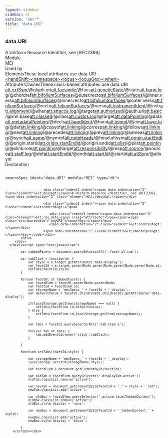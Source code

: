 ```yaml
---
layout: sidebar
sidebar: s1
version: "dev""
title: "data.URI"
---
```

<div class="specPage">
   <div class="datatypeSpec">
      <h3 id="data.URI">data.URI</h3>
      <div class="specs">
         <div class="desc">A Uniform Resource Identifier, see [RFC2396].</div>
         <div class="facet module">
            <div class="label">Module</div>
            <div class="statement text">MEI</div>
         </div>
         <div class="facet usedBy" id="usedBy">
            <div class="label">Used by</div>
            <div class="statement list">
               <div class="classBox dtBox" title="Elements">
                  <div class="classHeading"><label class="classLabel">Elements</label><span class="classDesc">These local attributes use data.URI</span></div>
                  <div class="classContent"><span class="ident element" data-ident="handShift" data-module="MEI.edittrans" title="Marks the beginning of a passage written in a new hand, or of a change in the scribe, writing style, ink or character of the document hand."><a class="classLink" href="{{ site.baseurl }}/{{ page.version }}/elements/handshift.html">&lt;handShift&gt;</a></span><span class="ident element" data-ident="namespace" data-module="MEI.header" title="Supplies the formal name of the namespace to which the elements documented by its children belong."><a class="classLink" href="{{ site.baseurl }}/{{ page.version }}/elements/namespace.html">&lt;namespace&gt;</a></span><span class="ident element" data-ident="locus" data-module="MEI.msDesc" title="Defines a location within a manuscript or manuscript component, usually as a (possibly discontinuous) sequence of folio references."><a class="classLink" href="{{ site.baseurl }}/{{ page.version }}/elements/locus.html">&lt;locus&gt;</a></span><span class="ident element" data-ident="locusGrp" data-module="MEI.msDesc" title="(locus group) – Groups locations which together form a distinct but discontinuous item within a manuscript or manuscript part, according to a specific foliation."><a class="classLink" href="{{ site.baseurl }}/{{ page.version }}/elements/locusgrp.html">&lt;locusGrp&gt;</a></span><span class="ident element" data-ident="when" data-module="MEI.performance" title="Indicates a point in time either absolutely (using the absolute attribute), or relative to another when element (using the since, interval and inttype attributes)."><a class="classLink" href="{{ site.baseurl }}/{{ page.version }}/elements/when.html">&lt;when&gt;</a></span></div>
               </div>
               <div class="classBox dtBox" title="Attribute Classes">
                  <div class="classHeading"><label class="classLabel">Attribute Classes</label><span class="classDesc">These class-based attributes use data.URI</span></div>
                  <div class="classContent"><span class="ident attclass" data-ident="att.extSym" data-module="MEI.externalsymbols"><a class="classLink" title="Attributes used to associate MEI features with corresponding glyphs in an externally-defined standard such as SMuFL." href="{{ site.baseurl }}/{{ page.version }}/attribute-classes/att.extsym.html">att.extSym</a>/<span title="The web-accessible location of the controlled vocabulary from which the value of glyph.name or glyph.num is taken.">@glyph.uri</span></span><span class="ident attclass" data-ident="att.facsimile" data-module="MEI.facsimile"><a class="classLink" title="Attributes that associate a feature corresponding with all or part of an image." href="{{ site.baseurl }}/{{ page.version }}/attribute-classes/att.facsimile.html">att.facsimile</a>/<span title="Permits the current element to reference a facsimile surface or image zone which corresponds to it.">@facs</span></span><span class="ident attclass" data-ident="att.geneticState" data-module="MEI.genetic"><a class="classLink" title="Attributes that pertain to a genetic state." href="{{ site.baseurl }}/{{ page.version }}/attribute-classes/att.geneticstate.html">att.geneticState</a>/<span title="Points to the genetic state that results from this modification.">@state</span></span><span class="ident attclass" data-ident="att.harm.log" data-module="MEI.harmony"><a class="classLink" title="Logical domain attributes." href="{{ site.baseurl }}/{{ page.version }}/attribute-classes/att.harm.log.html">att.harm.log</a>/<span title="Contains a reference to a chordDef element elsewhere in the document.">@chordref</span></span><span class="ident attclass" data-ident="att.bifoliumSurfaces" data-module="MEI.header"><a class="classLink" title="Attributes that link a bifolium element with a surface element." href="{{ site.baseurl }}/{{ page.version }}/attribute-classes/att.bifoliumsurfaces.html">att.bifoliumSurfaces</a>/<span title="A reference to a surface element positioned on the outer recto side of a (folded) sheet.">@outer.recto</span></span><span class="ident attclass" data-ident="att.bifoliumSurfaces" data-module="MEI.header"><a class="classLink" title="Attributes that link a bifolium element with a surface element." href="{{ site.baseurl }}/{{ page.version }}/attribute-classes/att.bifoliumsurfaces.html">att.bifoliumSurfaces</a>/<span title="A reference to a surface element positioned on the inner verso side of a (folded) sheet.">@inner.verso</span></span><span class="ident attclass" data-ident="att.bifoliumSurfaces" data-module="MEI.header"><a class="classLink" title="Attributes that link a bifolium element with a surface element." href="{{ site.baseurl }}/{{ page.version }}/attribute-classes/att.bifoliumsurfaces.html">att.bifoliumSurfaces</a>/<span title="A reference to a surface element positioned on the inner recto side of a (folded) sheet.">@inner.recto</span></span><span class="ident attclass" data-ident="att.bifoliumSurfaces" data-module="MEI.header"><a class="classLink" title="Attributes that link a bifolium element with a surface element." href="{{ site.baseurl }}/{{ page.version }}/attribute-classes/att.bifoliumsurfaces.html">att.bifoliumSurfaces</a>/<span title="A reference to a surface element positioned on the outer verso side of a (folded) sheet.">@outer.verso</span></span><span class="ident attclass" data-ident="att.foliumSurfaces" data-module="MEI.header"><a class="classLink" title="Attributes that link a folium element with a surface element." href="{{ site.baseurl }}/{{ page.version }}/attribute-classes/att.foliumsurfaces.html">att.foliumSurfaces</a>/<span title="A reference to a surface element positioned on the recto side of the sheet.">@recto</span></span><span class="ident attclass" data-ident="att.foliumSurfaces" data-module="MEI.header"><a class="classLink" title="Attributes that link a folium element with a surface element." href="{{ site.baseurl }}/{{ page.version }}/attribute-classes/att.foliumsurfaces.html">att.foliumSurfaces</a>/<span title="A reference to a surface element positioned on the verso side of the sheet.">@verso</span></span><span class="ident attclass" data-ident="att.instrumentIdent" data-module="MEI.midi"><a class="classLink" title="Attributes which identify a MIDI instrument." href="{{ site.baseurl }}/{{ page.version }}/attribute-classes/att.instrumentident.html">att.instrumentIdent</a>/<span title="Provides a way of pointing to a MIDI instrument definition. It must contain the ID of an instrDef element elsewhere in the document.">@instr</span></span><span class="ident attclass" data-ident="att.alignment" data-module="MEI.performance"><a class="classLink" title="Temporal alignment attributes." href="{{ site.baseurl }}/{{ page.version }}/attribute-classes/att.alignment.html">att.alignment</a>/<span title="Indicates the point of occurrence of this feature along a time line. Its value must be the ID of a when element elsewhere in the document.">@when</span></span><span class="ident attclass" data-ident="att.attacca.log" data-module="MEI.shared"><a class="classLink" title="Logical domain attributes." href="{{ site.baseurl }}/{{ page.version }}/attribute-classes/att.attacca.log.html">att.attacca.log</a>/<span title="Indicates the next section or movement to be performed.">@target</span></span><span class="ident attclass" data-ident="att.authorized" data-module="MEI.shared"><a class="classLink" title="Attributes that describe the source of a controlled value." href="{{ site.baseurl }}/{{ page.version }}/attribute-classes/att.authorized.html">att.authorized</a>/<span title="A web-accessible location of the controlled vocabulary or other authoritative source of identification or definition for this element or its content. This attribute may contain a complete URI or a partial URI which is completed by the value of the codedval attribute.">@auth.uri</span></span><span class="ident attclass" data-ident="att.basic" data-module="MEI.shared"><a class="classLink" title="Attributes that form the basis of the att.common class." href="{{ site.baseurl }}/{{ page.version }}/attribute-classes/att.basic.html">att.basic</a>/<span title="Provides a base URI reference with which applications can resolve relative URI references into absolute URI references.">@xml:base</span></span><span class="ident attclass" data-ident="att.classed" data-module="MEI.shared"><a class="classLink" title="Attributes which can be used to classify features." href="{{ site.baseurl }}/{{ page.version }}/attribute-classes/att.classed.html">att.classed</a>/<span title="Contains one or more URIs which denote classification terms that apply to the entity bearing this attribute.">@class</span></span><span class="ident attclass" data-ident="att.custos.log" data-module="MEI.shared"><a class="classLink" title="Logical domain attributes." href="{{ site.baseurl }}/{{ page.version }}/attribute-classes/att.custos.log.html">att.custos.log</a>/<span title="Encodes the target note when its pitch differs from the pitch at which the custos appears.">@target</span></span><span class="ident attclass" data-ident="att.dataPointing" data-module="MEI.shared"><a class="classLink" title="Attributes for linking metadata to data." href="{{ site.baseurl }}/{{ page.version }}/attribute-classes/att.datapointing.html">att.dataPointing</a>/<span title="Used to link metadata elements to one or more data-containing elements.">@data</span></span><span class="ident attclass" data-ident="att.metadataPointing" data-module="MEI.shared"><a class="classLink" title="Provides attributes for elements which may be associated with particular contextual elements within the header." href="{{ site.baseurl }}/{{ page.version }}/attribute-classes/att.metadatapointing.html">att.metadataPointing</a>/<span title="Identifies one or more metadata elements (other than classification terms) within the header, which are understood to apply to the element bearing this attribute and its content.">@decls</span></span><span class="ident attclass" data-ident="att.handIdent" data-module="MEI.shared"><a class="classLink" title="Attributes which identify a document hand." href="{{ site.baseurl }}/{{ page.version }}/attribute-classes/att.handident.html">att.handIdent</a>/<span title="Signifies the hand responsible for an action. The value must be the ID of a hand element declared in the header.">@hand</span></span><span class="ident attclass" data-ident="att.joined" data-module="MEI.shared"><a class="classLink" title="Attributes indicating that elements are semantically linked; that is, while the parts are encoded separately, together they may be thought of as a single intellectual object." href="{{ site.baseurl }}/{{ page.version }}/attribute-classes/att.joined.html">att.joined</a>/<span title="Used for linking visually separate entities that form a single logical entity, for example, multiple slurs broken across a system break that form a single musical phrase. Also used to indicate a measure which metrically completes the current one. Record the identifiers of the separately encoded components, excluding the one carrying the attribute.">@join</span></span><span class="ident attclass" data-ident="att.layer.log" data-module="MEI.shared"><a class="classLink" title="Logical domain attributes." href="{{ site.baseurl }}/{{ page.version }}/attribute-classes/att.layer.log.html">att.layer.log</a>/<span title="Provides a mechanism for linking the layer to a layerDef element.">@def</span></span><span class="ident attclass" data-ident="att.linking" data-module="MEI.shared"><a class="classLink" title="Attributes that specify element-to-element relationships." href="{{ site.baseurl }}/{{ page.version }}/attribute-classes/att.linking.html">att.linking</a>/<span title="Points to an element of which the current element is a copy.">@copyof</span></span><span class="ident attclass" data-ident="att.linking" data-module="MEI.shared"><a class="classLink" title="Attributes that specify element-to-element relationships." href="{{ site.baseurl }}/{{ page.version }}/attribute-classes/att.linking.html">att.linking</a>/<span title="Used to point to other elements that correspond to this one in a generic fashion.">@corresp</span></span><span class="ident attclass" data-ident="att.linking" data-module="MEI.shared"><a class="classLink" title="Attributes that specify element-to-element relationships." href="{{ site.baseurl }}/{{ page.version }}/attribute-classes/att.linking.html">att.linking</a>/<span title="points to one or more events in a user-defined collection that are known to be predecessors of the current element.">@follows</span></span><span class="ident attclass" data-ident="att.linking" data-module="MEI.shared"><a class="classLink" title="Attributes that specify element-to-element relationships." href="{{ site.baseurl }}/{{ page.version }}/attribute-classes/att.linking.html">att.linking</a>/<span title="Used to point to the next event(s) in a user-defined collection.">@next</span></span><span class="ident attclass" data-ident="att.linking" data-module="MEI.shared"><a class="classLink" title="Attributes that specify element-to-element relationships." href="{{ site.baseurl }}/{{ page.version }}/attribute-classes/att.linking.html">att.linking</a>/<span title="Points to one or more events in a user-defined collection that are known to be successors of the current element.">@precedes</span></span><span class="ident attclass" data-ident="att.linking" data-module="MEI.shared"><a class="classLink" title="Attributes that specify element-to-element relationships." href="{{ site.baseurl }}/{{ page.version }}/attribute-classes/att.linking.html">att.linking</a>/<span title="Points to the previous event(s) in a user-defined collection.">@prev</span></span><span class="ident attclass" data-ident="att.linking" data-module="MEI.shared"><a class="classLink" title="Attributes that specify element-to-element relationships." href="{{ site.baseurl }}/{{ page.version }}/attribute-classes/att.linking.html">att.linking</a>/<span title="Points to an element that is the same as the current element but is not a literal copy of the current element.">@sameas</span></span><span class="ident attclass" data-ident="att.linking" data-module="MEI.shared"><a class="classLink" title="Attributes that specify element-to-element relationships." href="{{ site.baseurl }}/{{ page.version }}/attribute-classes/att.linking.html">att.linking</a>/<span title="Points to elements that are synchronous with the current element.">@synch</span></span><span class="ident attclass" data-ident="att.name" data-module="MEI.shared"><a class="classLink" title="Attributes shared by names." href="{{ site.baseurl }}/{{ page.version }}/attribute-classes/att.name.html">att.name</a>/<span title="Used to record a pointer to the regularized form of the name elsewhere in the document.">@nymref</span></span><span class="ident attclass" data-ident="att.noteHeads" data-module="MEI.shared"><a class="classLink" title="Attributes pertaining to the notehead part of a note." href="{{ site.baseurl }}/{{ page.version }}/attribute-classes/att.noteheads.html">att.noteHeads</a>/<span title="Provides a way of pointing to a user-defined symbol. It must contain a reference to an ID of a symbolDef element elsewhere in the document.">@head.altsym</span></span><span class="ident attclass" data-ident="att.origin.startEndId" data-module="MEI.shared"><a class="classLink" title="Attributes recording the identifiers of the first and last elements of a sequence of distant elements." href="{{ site.baseurl }}/{{ page.version }}/attribute-classes/att.origin.startendid.html">att.origin.startEndId</a>/<span title="indicates the first element in a sequence of events.">@origin.startid</span></span><span class="ident attclass" data-ident="att.origin.startEndId" data-module="MEI.shared"><a class="classLink" title="Attributes recording the identifiers of the first and last elements of a sequence of distant elements." href="{{ site.baseurl }}/{{ page.version }}/attribute-classes/att.origin.startendid.html">att.origin.startEndId</a>/<span title="indicates the final element in a sequence of events.">@origin.endid</span></span><span class="ident attclass" data-ident="att.plist" data-module="MEI.shared"><a class="classLink" title="Attributes listing the active participants in a user-defined collection." href="{{ site.baseurl }}/{{ page.version }}/attribute-classes/att.plist.html">att.plist</a>/<span title="When the target attribute is present, plist identifies the active participants; that is, those entities pointed &#34;from&#34;, in a relationship with the specified target(s). When the target attribute is not present, it identifies participants in a mutual relationship.">@plist</span></span><span class="ident attclass" data-ident="att.pointing" data-module="MEI.shared"><a class="classLink" title="Attributes common to all pointing/linking elements." href="{{ site.baseurl }}/{{ page.version }}/attribute-classes/att.pointing.html">att.pointing</a>/<span title="Characterization of the relationship between resources. The value of the role attribute must be a URI.">@xlink:role</span></span><span class="ident attclass" data-ident="att.pointing" data-module="MEI.shared"><a class="classLink" title="Attributes common to all pointing/linking elements." href="{{ site.baseurl }}/{{ page.version }}/attribute-classes/att.pointing.html">att.pointing</a>/<span title="Identifies passive participants in a relationship; that is, the entities pointed &#34;to&#34;.">@target</span></span><span class="ident attclass" data-ident="att.responsibility" data-module="MEI.shared"><a class="classLink" title="Attributes capturing information regarding responsibility for some aspect of the text's creation, transcription, editing, or encoding." href="{{ site.baseurl }}/{{ page.version }}/attribute-classes/att.responsibility.html">att.responsibility</a>/<span title="Indicates the agent(s) responsible for some aspect of the text's transcription, editing, or encoding. Its value must point to one or more identifiers declared in the document header.">@resp</span></span><span class="ident attclass" data-ident="att.source" data-module="MEI.shared"><a class="classLink" title="Attributes common to elements that may refer to a source." href="{{ site.baseurl }}/{{ page.version }}/attribute-classes/att.source.html">att.source</a>/<span title="Contains a list of one or more pointers indicating the sources which attest to a given reading. Each value should correspond to the ID of a source or manifestation element located in the document header.">@source</span></span><span class="ident attclass" data-ident="att.staff.log" data-module="MEI.shared"><a class="classLink" title="Logical domain attributes." href="{{ site.baseurl }}/{{ page.version }}/attribute-classes/att.staff.log.html">att.staff.log</a>/<span title="Provides a mechanism for linking the staff to a staffDef element.">@def</span></span><span class="ident attclass" data-ident="att.startEndId" data-module="MEI.shared"><a class="classLink" title="Attributes recording the identifiers of the first and last elements of a sequence of elements to which the current element is associated." href="{{ site.baseurl }}/{{ page.version }}/attribute-classes/att.startendid.html">att.startEndId</a>/<span title="Indicates the final element in a sequence of events to which the feature applies.">@endid</span></span><span class="ident attclass" data-ident="att.startId" data-module="MEI.shared"><a class="classLink" title="Attributes that identify a relative starting point." href="{{ site.baseurl }}/{{ page.version }}/attribute-classes/att.startid.html">att.startId</a>/<span title="Holds a reference to the first element in a sequence of events to which the feature applies.">@startid</span></span><span class="ident attclass" data-ident="att.altSym" data-module="MEI.usersymbols"><a class="classLink" title="Attributes supplying pointers to user-defined symbols." href="{{ site.baseurl }}/{{ page.version }}/attribute-classes/att.altsym.html">att.altSym</a>/<span title="Provides a way of pointing to a user-defined symbol. It must contain a reference to an ID of a symbolDef element elsewhere in the document.">@altsym</span></span></div>
               </div>
            </div>
         </div>
         <div class="facet declaration">
            <div class="label">Declaration</div>
            <div class="statement declaration">
               <div class="code" xml:space="preserve" data-lang="ODD"><code>
                     <div class="indent1 indent"><span data-indentation="1" class="element">&lt;macroSpec <span class="attribute">ident=</span><span class="attributevalue">"data.URI"</span> <span class="attribute">module=</span><span class="attributevalue">"MEI"</span> <span class="attribute">type=</span><span class="attributevalue">"dt"</span>&gt;</span>
                        
                        <div class="indent2 indent"><span data-indentation="2" class="element">&lt;desc&gt;</span>A Uniform Resource Identifier, see [RFC2396].<span data-indentation="2" class="element">&lt;/desc&gt;</span></div>
                        
                        <div class="indent2 indent"><span data-indentation="2" class="element">&lt;content&gt;</span>
                           
                           <div class="indent3 indent"><span data-indentation="3" class="element">&lt;rng:data <span class="attribute">type=</span><span class="attributevalue">"anyURI"</span>/&gt;</span></div>
                           <span data-indentation="2" class="element">&lt;/content&gt;</span></div>
                        <span data-indentation="1" class="element">&lt;/macroSpec&gt;</span></div></code></div>
            </div>
         </div>
      </div><script type="text/javascript">
            
            var tabbedFacets = document.querySelectorAll('.facet ul.tab');
            
            var tabClick = function(e) {
                var style = e.target.getAttribute('data-display');
                var facetId = e.target.parentNode.parentNode.parentNode.parentNode.id;
                setTabs(facetId,style)
            }
            
            for(var facetUl of tabbedFacets) {
                var facetElem = facetUl.parentNode.parentNode;
                var facetId = facetElem.id;
                var storageName = 'meiSpecs_' + facetId + '_display';
                var defaultValue = facetUl.children[0].children[0].getAttribute('data-display');
                
                if(localStorage.getItem(storageName) === null) {
                    setTabs(facetElem.id,defaultValue);
                } else {
                    setTabs(facetElem.id,localStorage.getItem(storageName));
                }
                
                var tabs = facetUl.querySelectorAll('.tab-item a');
                
                for(var tab of tabs) {
                    tab.addEventListener('click',tabClick);
                }
                
            }
            
            function setTabs(facetId,style) {
                
                var storageName = 'meiSpecs_' + facetId + '_display';
                localStorage.setItem(storageName,style);
                
                var facetElem = document.getElementById(facetId);
                
                var oldTab = facetElem.querySelector('.displayTab.active');
                oldTab.classList.remove('active');
                
                var newTab = document.getElementById(facetId + '_' + style + '_tab');
                newTab.classList.add('active');
                
                var oldBox = facetElem.querySelector('.active.facetTabbedContent');
                oldBox.classList.remove('active');
                oldBox.style.display = 'none';
                
                var newBox = document.getElementById(facetId + '_tabbedContent_' + style);
                newBox.classList.add('active');
                newBox.style.display = 'block';
                
            }
        </script></div>
</div>